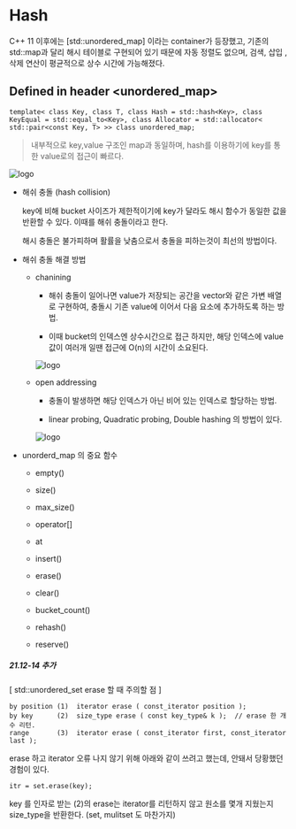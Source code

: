 # Hash


C++ 11 이후에는 [std::unordered_map] 이라는 container가 등장했고, 기존의 std::map과 달리 해시 테이블로 구현되어 있기 때문에 자동 정렬도 없으며, 검색, 삽입 ,삭제 연산이 평균적으로 상수 시간에 가능해졌다.


## Defined in header <unordered_map>


`template<
    class Key,
    class T,
    class Hash = std::hash<Key>,
    class KeyEqual = std::equal_to<Key>,
    class Allocator = std::allocator< std::pair<const Key, T> >> class unordered_map;
`


> 내부적으로 key,value 구조인 map과 동일하며, hash를 이용하기에 key를 통한 value로의 접근이 빠르다. 



![logo](https://img1.daumcdn.net/thumb/R1280x0/?scode=mtistory2&fname=https%3A%2F%2Fblog.kakaocdn.net%2Fdn%2FbGm0cS%2FbtqCNFEUyk9%2F2rcyQv7sG3opNYivGmS9zK%2Fimg.png)



- 해쉬 충돌 (hash collision)

    key에 비해 bucket 사이즈가 제한적이기에 key가 달라도 해시 함수가 동일한 값을 반환할 수 있다. 이때를 해쉬 충돌이라고 한다.

    해시 충돌은 불가피하며 활률을 낮춤으로서 충돌을 피하는것이 최선의 방법이다.


* 해쉬 충돌 해결 방법

    * chanining

        * 해쉬 충돌이 일어나면 value가 저장되는 공간을 vector와 같은 가변 배열로 구현하여, 충돌시 기존 value에 이어서 다음 요소에 추가하도록 하는 방법.

        * 이때 bucket의 인덱스엔 상수시간으로 접근 하지만, 해당 인덱스에 value 값이 여러개 일땐 접근에 O(n)의 시간이 소요된다.


        ![logo](https://img1.daumcdn.net/thumb/R1280x0/?scode=mtistory2&fname=https%3A%2F%2Fblog.kakaocdn.net%2Fdn%2F9SCxJ%2FbtqCKASz8n9%2F84uennZSvflmb2iMACab9k%2Fimg.png)


    * open addressing

        * 충돌이 발생하면 해당 인덱스가 아닌 비어 있는 인덱스로 할당하는 방법.

        * linear probing, Quadratic probing, Double hashing 의 방법이 있다.


        ![logo](https://img1.daumcdn.net/thumb/R1280x0/?scode=mtistory2&fname=https%3A%2F%2Fblog.kakaocdn.net%2Fdn%2FdJIE3R%2FbtqCO09GqpK%2FBBs0CLeCwntMYytbRtFDZ0%2Fimg.png)



* unorderd_map 의 중요 함수
    * empty()
    * size()
    * max_size()
    
    * operator[]
    * at

    * insert()
    * erase()
    * clear()
    
    * bucket_count()
    * rehash()
    * reserve()


##### 21.12-14 추가

[ std::unordered_set  erase 할 때 주의할 점 ]
```
by position (1)	 iterator erase ( const_iterator position );
by key      (2)	 size_type erase ( const key_type& k );  // erase 한 개수 리턴.
range       (3)	 iterator erase ( const_iterator first, const_iterator last );
```    




erase 하고 iterator 오류 나지 않기 위해 아래와 같이 쓰려고 했는데, 안돼서 당황했던 경험이 있다.

`itr = set.erase(key);`
    
key 를 인자로 받는 (2)의 erase는 iterator를 리턴하지 않고 원소를 몇개 지웠는지 size_type을 반환한다. (set, mulitset 도 마찬가지)


